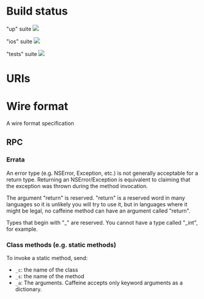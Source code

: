 # Build status

"up" suite <a href="http://teamcity.drewcrawfordapps.com:8111/viewType.html?buildTypeId=caffeine_Dockerup&guest=1">
<img src="http://teamcity.drewcrawfordapps.com:8111/app/rest/builds/buildType:(id:caffeine_Dockerup)/statusIcon"/>
</a>

"ios" suite <a href="http://teamcity.drewcrawfordapps.com:8111/viewType.html?buildTypeId=CaffeineIos_Analyze&guest=1">
<img src="http://teamcity.drewcrawfordapps.com:8111/app/rest/builds/buildType:(id:CaffeineIos_Analyze)/statusIcon"/>
</a>

"tests" suite <a href="http://teamcity.drewcrawfordapps.com:8111/viewType.html?buildTypeId=caffeine_Dockertests&guest=1">
<img src="http://teamcity.drewcrawfordapps.com:8111/app/rest/builds/buildType:(id:CaffeineIos_Analyze)/statusIcon"/>
</a>



# URIs



# Wire format

A wire format specification

## RPC

### Errata

An error type (e.g. NSError, Exception, etc.) is not generally acceptable for a return type.  Returning an NSError/Exception is equivalent to claiming that the exception was thrown during the method invocation.

The argument "return" is reserved.  "return" is a reserved word in many languages so it is unlikely you will try to use it, but in languages where it might be legal, no caffeine method can have an argument called "return".

Types that begin with "_" are reserved.  You cannot have a type called "_int", for example.


### Class methods (e.g. static methods)

To invoke a static method, send:

* `_c`: the name of the class
* `_s`: the name of the method
* `_a`: The arguments.  Caffeine accepts only keyword arguments as a dictionary.

